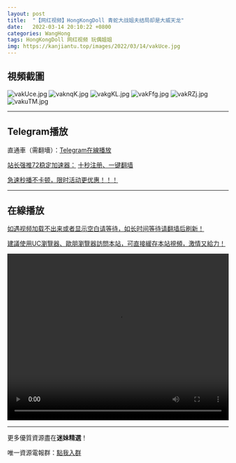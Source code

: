 ```yaml
---
layout: post
title:  "【网红视频】HongKongDoll 青蛇大战姐夫结局却是大威天龙"
date:   2022-03-14 20:10:22 +0800
categories: WangHong
tags: HongKongDoll 网红视频 玩偶姐姐
img: https://kanjiantu.top/images/2022/03/14/vakUce.jpg
---
```



## 視頻截圖

![vakUce.jpg](https://kanjiantu.top/images/2022/03/14/vakUce.jpg)
![vaknqK.jpg](https://kanjiantu.top/images/2022/03/14/vaknqK.jpg)
![vakgKL.jpg](https://kanjiantu.top/images/2022/03/14/vakgKL.jpg)
![vakFfg.jpg](https://kanjiantu.top/images/2022/03/14/vakFfg.jpg)
![vakRZj.jpg](https://kanjiantu.top/images/2022/03/14/vakRZj.jpg)
![vakuTM.jpg](https://kanjiantu.top/images/2022/03/14/vakuTM.jpg)

* * *
## Telegram播放

直通車（需翻墻）：[Telegram在線播放](https://t.me/mimeijingxuan/42)

<u>站长强推72稳定加速器：</u> [十秒注册、一键翻墙](https://www.mimei.blog/skip/vpn.html)


<u>急速秒播不卡顿，限时活动更优惠！！！</u>
* * *
## 在線播放
<u>如遇视频加载不出来或者显示空白请等待，如长时间等待请翻墙后刷新！</u>

<u>建議使用UC瀏覽器、歐朋瀏覽器訪問本站，可直接緩存本站視頻，激情又給力！</u>
<center><video src="https://cdn.publer.io/uploads/videos/6247de4bdb2797343b249e12/f7f2d271101b1d36018ebc2f1957d991.mp4" width="100%" height="380px" controls="controls"></video></center>


* * *
更多優質資源盡在**迷妹精選**！

唯一資源電報群：[點我入群](https://t.me/mimeijingxuan)


